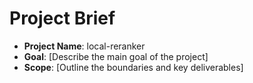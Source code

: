 # Project Brief

*   **Project Name**: local-reranker
*   **Goal**: [Describe the main goal of the project]
*   **Scope**: [Outline the boundaries and key deliverables]
